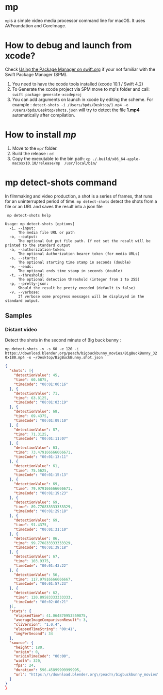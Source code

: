 # mp

`mp`is a simple video media processor command line for macOS. It uses AVFoundation and CoreImage. 

# How to debug and launch from xcode?

Check [Using the Package Manager on swift.org](https://swift.org/getting-started/#using-the-package-manager) if your not familiar with the Swift Package Manager (SPM).

1. You need to have the xcode tools installed (xcode 10.1 / Swift 4.2)
2. To Generate the xcode project  via SPM move to mp's folder and call: `swift package generate-xcodeproj` 
3. You can add arguments on launch in xcode by editing the scheme. For example : `detect-shots -i /Users/bpds/Desktop/1.mp4 -o /Users/bpds/Desktop/shots.json` will try to detect the file **1.mp4** automatically after compilation.  

# How to install *mp*

1. Move to the `mp/` folder.
2. Build the release :  `cd `
3. Copy the executable to the bin path: `cp ./.build/x86_64-apple-macosx10.10/release/mp  /usr/local/bin/`


# mp detect-shots command

In filmmaking and video production, a shot is a series of frames, that runs for an uninterrupted period of time. `mp detect-shots` detect the shots from a file or an URL and saves the result into a json file 

` mp detect-shots help`


```
Usage: mp detect-shots [options]
  -i, --input:
      The media file URL or path
  -o, --output:
      The optional Out put file path. If not set the result will be printed to the standard output
  -a, --authorization-token:
      The optional Authorization bearer token (for media URLs)
  -s, --starts:
      The optional starting time stamp in seconds (double)
  -e, --ends:
      The optional ends time stamp in seconds (double)
  -t, --threshold:
      The optional detection threshold (integer from 1 to 255)
  -p, --pretty-json:
      Should the result be pretty encoded (default is false)
  -v, --verbose:
      If verbose some progress messages will be displayed in the standard output.
```


## Samples

### Distant video 

Detect the shots in the second minute of Big buck bunny :

`mp detect-shots -v -s 60 -e 120 -i https://download.blender.org/peach/bigbuckbunny_movies/BigBuckBunny_320x180.mp4 -o ~/Desktop/BigBuckBunny.shot.json`


```json
{
  "shots": [{
    "detectionValue": 45,
    "time": 60.6875,
    "timeCode": "00:01:00:16"
  }, {
    "detectionValue": 71,
    "time": 63.8125,
    "timeCode": "00:01:03:19"
  }, {
    "detectionValue": 68,
    "time": 69.4375,
    "timeCode": "00:01:09:10"
  }, {
    "detectionValue": 87,
    "time": 71.3125,
    "timeCode": "00:01:11:07"
  }, {
    "detectionValue": 63,
    "time": 73.479166666666671,
    "timeCode": "00:01:13:11"
  }, {
    "detectionValue": 61,
    "time": 75.5625,
    "timeCode": "00:01:15:13"
  }, {
    "detectionValue": 69,
    "time": 79.979166666666671,
    "timeCode": "00:01:19:23"
  }, {
    "detectionValue": 69,
    "time": 89.770833333333329,
    "timeCode": "00:01:29:18"
  }, {
    "detectionValue": 69,
    "time": 91.4375,
    "timeCode": "00:01:31:10"
  }, {
    "detectionValue": 86,
    "time": 99.770833333333329,
    "timeCode": "00:01:39:18"
  }, {
    "detectionValue": 67,
    "time": 103.9375,
    "timeCode": "00:01:43:22"
  }, {
    "detectionValue": 56,
    "time": 117.97916666666667,
    "timeCode": "00:01:57:23"
  }, {
    "detectionValue": 62,
    "time": 120.89583333333333,
    "timeCode": "00:02:00:21"
  }],
  "stats": {
    "elapsedTime": 41.064870953559875,
    "averageImageComparisonResult": 3,
    "cliVersion": "1.0.4",
    "elapsedTimeString": "00:41",
    "imgPerSecond": 34
  },
  "source": {
    "height": 180,
    "origin": 0,
    "originTimeCode": "00:00",
    "width": 320,
    "fps": 24,
    "duration": 596.45899999999995,
    "url": "https:\/\/download.blender.org\/peach\/bigbuckbunny_movies\/BigBuckBunny_320x180.mp4"
  }
}
}
```

